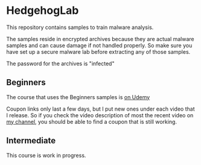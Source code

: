 # HedgehogLab

This repository contains samples to train malware analysis.

The samples reside in encrypted archives because they are actual malware samples and can cause damage if not handled properly. So make sure you have set up a secure malware lab before extracting any of those samples.

The password for the archives is "infected"

## Beginners

The course that uses the Beginners samples is [on Udemy](https://www.udemy.com/course/windows-malware-analysis-for-hedgehogs-beginner-training/?referralCode=EE0E2DC9FA7388FF25B7)

Coupon links only last a few days, but I put new ones under each video that I release. So if you check the video description of most the recent video on [my channel](https://www.youtube.com/@MalwareAnalysisForHedgehogs), you should be able to find a coupon that is still working.

## Intermediate

This course is work in progress.
